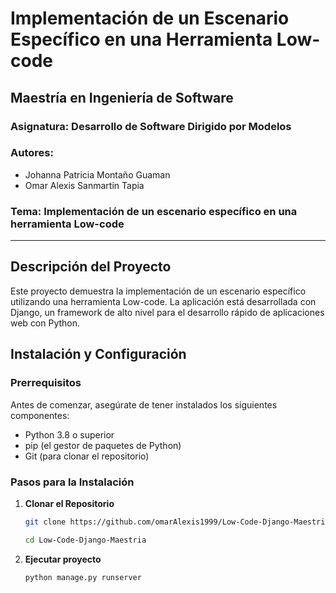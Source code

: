 # Implementación de un Escenario Específico en una Herramienta Low-code

## Maestría en Ingeniería de Software
### Asignatura: Desarrollo de Software Dirigido por Modelos

### Autores:
- Johanna Patricia Montaño Guaman
- Omar Alexis Sanmartin Tapia

### Tema: Implementación de un escenario específico en una herramienta Low-code

---

## Descripción del Proyecto
Este proyecto demuestra la implementación de un escenario específico utilizando una herramienta Low-code. La aplicación está desarrollada con Django, un framework de alto nivel para el desarrollo rápido de aplicaciones web con Python.

## Instalación y Configuración

### Prerrequisitos
Antes de comenzar, asegúrate de tener instalados los siguientes componentes:
- Python 3.8 o superior
- pip (el gestor de paquetes de Python)
- Git (para clonar el repositorio)

### Pasos para la Instalación

1. **Clonar el Repositorio**
   ```bash
   git clone https://github.com/omarAlexis1999/Low-Code-Django-Maestria.git
   ```
   ```bash
   cd Low-Code-Django-Maestria
   ```
2. **Ejecutar proyecto**
   ```bash
   python manage.py runserver
